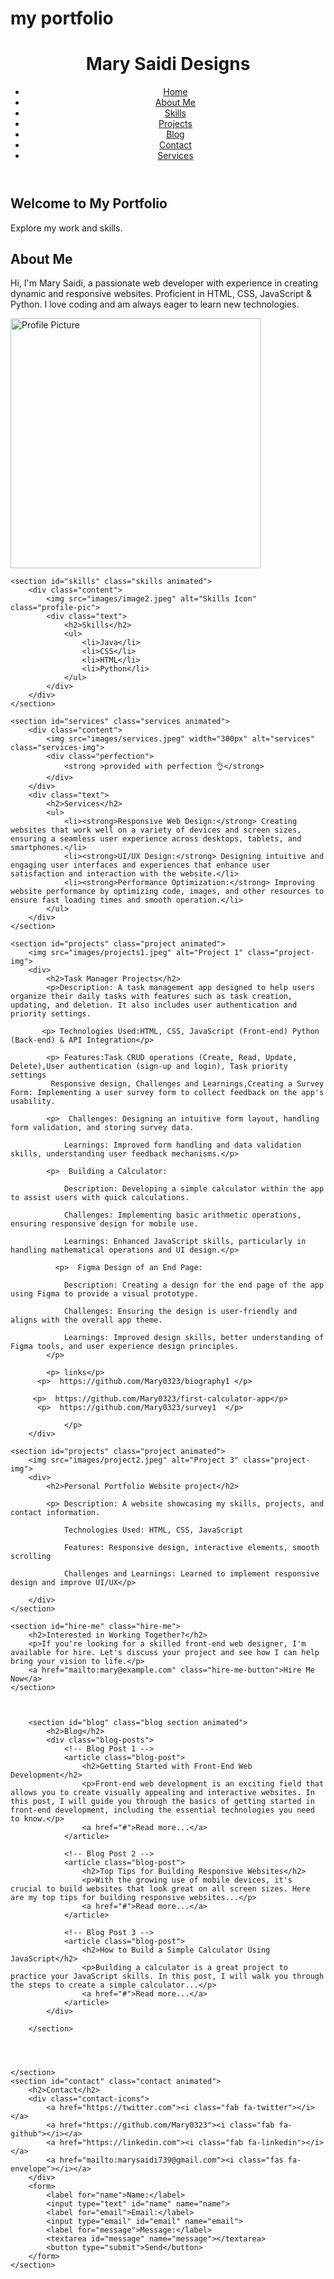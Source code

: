 # my portfolio 
<!DOCTYPE html>
<html lang="en">
<head>
    <meta charset="UTF-8">
    <meta name="viewport" content="width=device-width, initial-scale=1.0">
    <title>Portfolio</title>
    <link rel="stylesheet" href="styles.css">
    <link href="https://cdnjs.cloudflare.com/ajax/libs/font-awesome/5.15.4/css/all.min.css" rel="stylesheet">
</head>
<body>
    <header>
        <h1>Mary Saidi Designs</h1>
        <nav>
            <ul>
                <li><a href="#home">Home</a></li>
                <li><a href="#about">About Me</a></li>
                <li><a href="#skills">Skills</a></li>
                <li><a href="#projects">Projects</a></li>
                <li><a href="#blog">Blog</a></li>
                <li><a href="#contact">Contact</a></li>
                <li><a href="#services">Services</a></li>
            </ul>
        </nav>
    </header>
    <section id="home" class="home animated">
        <h2>Welcome to My Portfolio</h2>
        <p>Explore my work and skills.</p>
    </section>
    <section id="about" class="about animated">
        <div class="content">
            <div class="text">
                <h2>About Me</h2>
                <p>Hi, I'm Mary Saidi, a passionate web developer with experience in creating dynamic and responsive websites. Proficient in HTML, CSS, JavaScript & Python. I love coding and am always eager to learn new technologies.</p>
            </div>
            <img src="images/profile.jpg" width="400px" alt="Profile Picture" class="profile-pic">
        </div>
    </section>
    
    <section id="skills" class="skills animated">
        <div class="content">
            <img src="images/image2.jpeg" alt="Skills Icon" class="profile-pic">
            <div class="text">
                <h2>Skills</h2>
                <ul>
                    <li>Java</li>
                    <li>CSS</li>
                    <li>HTML</li>
                    <li>Python</li>
                </ul>
            </div>
        </div>
    </section>
    
    <section id="services" class="services animated">
        <div class="content">
            <img src="images/services.jpeg" width="300px" alt="services" class="services-img">
            <div class="perfection">
                <strong >provided with perfection 👌</strong>
            </div>
        </div>
        <div class="text">
            <h2>Services</h2>
            <ul>
                <li><strong>Responsive Web Design:</strong> Creating websites that work well on a variety of devices and screen sizes, ensuring a seamless user experience across desktops, tablets, and smartphones.</li>
                <li><strong>UI/UX Design:</strong> Designing intuitive and engaging user interfaces and experiences that enhance user satisfaction and interaction with the website.</li>
                <li><strong>Performance Optimization:</strong> Improving website performance by optimizing code, images, and other resources to ensure fast loading times and smooth operation.</li>
            </ul>
        </div>
    </section>
    
    <section id="projects" class="project animated">
        <img src="images/projects1.jpeg" alt="Project 1" class="project-img">
        <div>
            <h2>Task Manager Projects</h2>
            <p>Description: A task management app designed to help users organize their daily tasks with features such as task creation, updating, and deletion. It also includes user authentication and priority settings.
                
           <p> Technologies Used:HTML, CSS, JavaScript (Front-end) Python (Back-end) & API Integration</p>
                
            <p> Features:Task CRUD operations (Create, Read, Update, Delete),User authentication (sign-up and login), Task priority settings
             Responsive design, Challenges and Learnings,Creating a Survey Form: Implementing a user survey form to collect feedback on the app's usability.
                
            <p>  Challenges: Designing an intuitive form layout, handling form validation, and storing survey data.
                
                Learnings: Improved form handling and data validation skills, understanding user feedback mechanisms.</p>
                
            <p>  Building a Calculator:
                
                Description: Developing a simple calculator within the app to assist users with quick calculations.
                
                Challenges: Implementing basic arithmetic operations, ensuring responsive design for mobile use.
                
                Learnings: Enhanced JavaScript skills, particularly in handling mathematical operations and UI design.</p>
                
              <p>  Figma Design of an End Page:
                
                Description: Creating a design for the end page of the app using Figma to provide a visual prototype.
                
                Challenges: Ensuring the design is user-friendly and aligns with the overall app theme.
                
                Learnings: Improved design skills, better understanding of Figma tools, and user experience design principles.
            </p>
                
            <p> links</p>
          <p>  https://github.com/Mary0323/biography1 </p>
                
         <p>  https://github.com/Mary0323/first-calculator-app</p>
          <p>  https://github.com/Mary0323/survey1  </p> 
                
                </p>
        </div>
        
    <section id="projects" class="project animated">
        <img src="images/project2.jpeg" alt="Project 3" class="project-img">
        <div>
            <h2>Personal Portfolio Website project</h2>
      
            <p> Description: A website showcasing my skills, projects, and contact information.

                Technologies Used: HTML, CSS, JavaScript
                
                Features: Responsive design, interactive elements, smooth scrolling
                
                Challenges and Learnings: Learned to implement responsive design and improve UI/UX</p>
            
        </div>
    </section>

    <section id="hire-me" class="hire-me">
        <h2>Interested in Working Together?</h2>
        <p>If you're looking for a skilled front-end web designer, I'm available for hire. Let's discuss your project and see how I can help bring your vision to life.</p>
        <a href="mailto:mary@example.com" class="hire-me-button">Hire Me Now</a>
    </section>
    

                
        <section id="blog" class="blog section animated">
            <h2>Blog</h2>
            <div class="blog-posts">
                <!-- Blog Post 1 -->
                <article class="blog-post">
                    <h2>Getting Started with Front-End Web Development</h2>
                    <p>Front-end web development is an exciting field that allows you to create visually appealing and interactive websites. In this post, I will guide you through the basics of getting started in front-end development, including the essential technologies you need to know.</p>
                    <a href="#">Read more...</a>
                </article>
        
                <!-- Blog Post 2 -->
                <article class="blog-post">
                    <h2>Top Tips for Building Responsive Websites</h2>
                    <p>With the growing use of mobile devices, it's crucial to build websites that look great on all screen sizes. Here are my top tips for building responsive websites...</p>
                    <a href="#">Read more...</a>
                </article>
        
                <!-- Blog Post 3 -->
                <article class="blog-post">
                    <h2>How to Build a Simple Calculator Using JavaScript</h2>
                    <p>Building a calculator is a great project to practice your JavaScript skills. In this post, I will walk you through the steps to create a simple calculator...</p>
                    <a href="#">Read more...</a>
                </article>
            </div>
        
        </section>
        

        
        
    </section>
    <section id="contact" class="contact animated">
        <h2>Contact</h2>
        <div class="contact-icons">
            <a href="https://twitter.com"><i class="fab fa-twitter"></i></a>
            <a href="https://github.com/Mary0323"><i class="fab fa-github"></i></a>
            <a href="https://linkedin.com"><i class="fab fa-linkedin"></i></a>
            <a href="mailto:marysaidi739@gmail.com"><i class="fas fa-envelope"></i></a>
        </div>
        <form>
            <label for="name">Name:</label>
            <input type="text" id="name" name="name">
            <label for="email">Email:</label>
            <input type="email" id="email" name="email">
            <label for="message">Message:</label>
            <textarea id="message" name="message"></textarea>
            <button type="submit">Send</button>
        </form>
    </section>
</body>
</html
